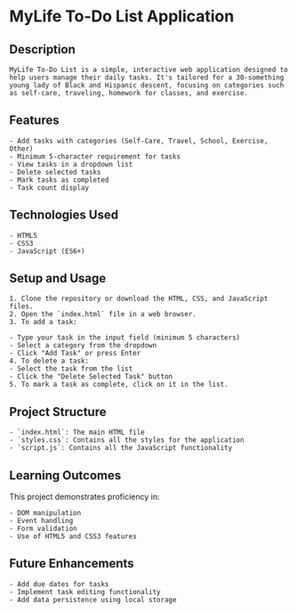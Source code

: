 # MyLife To-Do List Application

## Description

    MyLife To-Do List is a simple, interactive web application designed to help users manage their daily tasks. It's tailored for a 30-something young lady of Black and Hispanic descent, focusing on categories such as self-care, traveling, homework for classes, and exercise.

## Features

    - Add tasks with categories (Self-Care, Travel, School, Exercise, Other)
    - Minimum 5-character requirement for tasks
    - View tasks in a dropdown list
    - Delete selected tasks
    - Mark tasks as completed
    - Task count display

## Technologies Used

    - HTML5
    - CSS3
    - JavaScript (ES6+)

## Setup and Usage
    
    1. Clone the repository or download the HTML, CSS, and JavaScript files.
    2. Open the `index.html` file in a web browser.
    3. To add a task:

    - Type your task in the input field (minimum 5 characters)
    - Select a category from the dropdown
    - Click "Add Task" or press Enter
    4. To delete a task:
    - Select the task from the list
    - Click the "Delete Selected Task" button
    5. To mark a task as complete, click on it in the list.

## Project Structure

    - `index.html`: The main HTML file
    - `styles.css`: Contains all the styles for the application
    - `script.js`: Contains all the JavaScript functionality

## Learning Outcomes
This project demonstrates proficiency in:

    - DOM manipulation
    - Event handling
    - Form validation
    - Use of HTML5 and CSS3 features

## Future Enhancements

    - Add due dates for tasks
    - Implement task editing functionality
    - Add data persistence using local storage